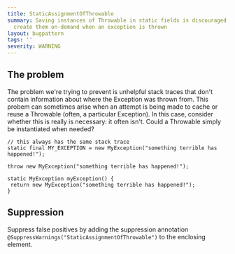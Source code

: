 ```yaml
---
title: StaticAssignmentOfThrowable
summary: Saving instances of Throwable in static fields is discouraged, prefer to
  create them on-demand when an exception is thrown
layout: bugpattern
tags: ''
severity: WARNING
---
```


<!--
*** AUTO-GENERATED, DO NOT MODIFY ***
To make changes, edit the @BugPattern annotation or the explanation in docs/bugpattern.
-->


## The problem
The problem we're trying to prevent is unhelpful stack traces that don't contain
information about where the Exception was thrown from. This probem can sometimes
arise when an attempt is being made to cache or reuse a Throwable (often, a
particular Exception). In this case, consider whether this is really is
necessary: it often isn't. Could a Throwable simply be instantiated when needed?

``` {.bad}
// this always has the same stack trace
static final MY_EXCEPTION = new MyException("something terrible has happened!");
```

``` {.good}
throw new MyException("something terrible has happened!");
```

``` {.good}
static MyException myException() {
 return new MyException("something terrible has happened!");
}
```

## Suppression
Suppress false positives by adding the suppression annotation `@SuppressWarnings("StaticAssignmentOfThrowable")` to the enclosing element.
